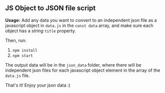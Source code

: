 ## JS Object to JSON file script

**Usage:** Add any data you want to convert to an independent json file as a javascript
object in `data.js` in the `const data` array, and make sure each object has a *string* 
`title` property.

Then, run: 

1. `npm install`
2. `npm start`

The output data will be in the `json_data` folder, where there will be independent json files for each javascript object element in the array of the `data.js` file.

That's it! Enjoy your json data :)